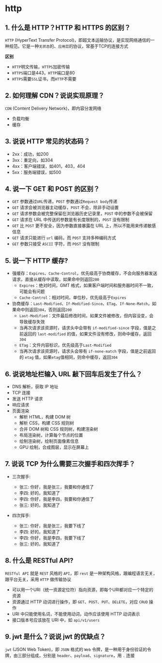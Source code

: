 # http

## 1. 什么是 HTTP？HTTP 和 HTTPS 的区别？

`HTTP` (HyperText Transfer Protocol)，即超文本运输协议，是实现网络通信的一种规范。它是一种`无状态`的、`应用层`的协议，常基于TCP的连接方式

**区别**

- `HTTP`明文传输，`HTTPS`加密传输
- `HTTPS`端口是443，`HTTP`端口是80
- `HTTPS`需要`SSL`证书，而`HTTP`不需要

## 2. 如何理解 CDN？说说实现原理？

`CDN` (Content Delivery Network)，即内容分发网络

- 负载均衡
- 缓存

## 3. 说说 HTTP 常见的状态码？

- 2xx：成功，如200
- 3xx：重定向，如304
- 4xx：客户端错误，如401，403，404
- 5xx：服务端错误，如500

## 4. 说一下 GET 和 POST 的区别？

- `GET` 参数通过`URL`传递，`POST` 参数通过`Request body`传递
- `GET` 请求会被浏览器主动缓存，`POST` 不会，除非手动设置
- `GET` 请求参数会被完整保留在浏览器历史记录里，`POST` 中的参数不会被保留
- `GET` 请求在 URL 中传送的参数是有长度限制的，`POST` 没有限制
- `GET` 比 `POST` 更不安全，因为参数直接暴露在 URL 上，所以不能用来传递敏感信息
- `GET` 请求只能进行 `url` 编码，而 `POST` 支持多种编码方式
- `GET` 参数只接受 `ASCII` 字符，而 `POST` 没有限制

## 5. 说一下 HTTP 缓存?

- 强缓存：`Expires`、`Cache-Control`，优先级高于协商缓存，不会向服务器发送请求，直接从缓存中读取，如果命中则返回`200`
  - `Expires`：绝对时间，GMT 格式，如果客户端时间和服务器时间不一致，可能会有问题
  - `Cache-Control`：相对时间，单位秒，优先级高于`Expires`
- 协商缓存：`Last-Modified`、`If-Modified-Since`、`ETag`、`If-None-Match`，如果命中则返回`304`，否则返回`200`
  - `Last-Modified`：文件最后修改时间，如果文件被修改，但内容没变，会导致缓存失效
  - 当再次请求该资源时，请求头中会带有 `if-modified-since` 字段，值是之前返回的 `last-modified` 的值，如果文件没有修改，则命中缓存，返回`304`
  - `ETag`：文件内容标识，优先级高于`Last-Modified`
  - 当再次请求该资源时，请求头会带有 `if-none-match` 字段，值是之前返回的 `etag` 值，如果`etag`值相同，则命中缓存，返回`304`

## 6. 说说地址栏输入 URL 敲下回车后发生了什么？

- DNS 解析，获取 IP 地址
- TCP 连接
- 发送 HTTP 请求
- 响应请求
- 页面渲染
  - 解析 HTML，构建 DOM 树
  - 解析 CSS，构建 CSS 规则树
  - 合并 DOM 树和 CSS 规则树，构建渲染树
  - 布局渲染树，计算每个节点的位置
  - 绘制渲染树，绘制页面像素信息
  - GPU 绘制，合成图层，显示在屏幕上

## 7. 说说 TCP 为什么需要三次握手和四次挥手？

- 三次握手:
  - 张三: 你好，我是张三，我要和你通信了
  - 李四: 好的，我知道了
  - 李四: 你好，我是李四，我要和你通信了
  - 张三: 好的，我知道了

- 四次挥手:
  - 张三: 你好，我是张三，我要下线了
  - 李四: 好的，我知道了
  - 李四: 你好，我是李四，我要下线了
  - 张三: 好的，我知道了


## 8. 什么是 RESTful API?

`RESTful API` 就是 `REST` 风格的 `API`，即 `rest` 是一种架构风格，跟编程语言无关，跟平台无关，采用 `HTTP` 做传输协议

- 可以用一个URI（统一资源定位符）指向资源，即每个URI都对应一个特定的资源
- 资源通过 HTTP 动词进行操作，即 `GET`、`POST`、`PUT`、`DELETE`，对应 `CRUD` 操作
- URI 中只能使用名词，不能使用动词，动作应该使用 HTTP 动词表示
- 接口版本号应该放在 URI 中，如 `api/v1/users`

## 9. jwt 是什么？说说 jwt 的优缺点？

`jwt` (JSON Web Token)，即 `JSON` 格式的 `Web` 令牌，是一种用于身份验证的令牌，由三部分组成，分别是 `header`、`payload`、`signature`，用 `.` 连接
